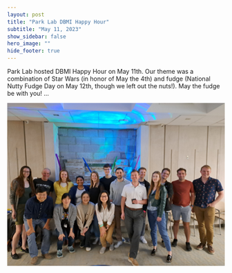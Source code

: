 ```yaml
---
layout: post
title: "Park Lab DBMI Happy Hour"
subtitle: "May 11, 2023"
show_sidebar: false
hero_image: ""
hide_footer: true
---
```


Park Lab hosted DBMI Happy Hour on May 11th. Our theme was a combination of Star Wars (in honor of May the 4th) and fudge (National Nutty Fudge Day on May 12th, though we left out the nuts!). May the fudge be with you! ...

![Image](/img/news-images/parklab_2.jpg)

